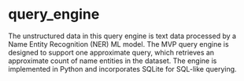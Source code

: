 # query_engine
 The unstructured data in this query engine is text data processed by a Name Entity Recognition (NER) ML model. The MVP query engine is designed to support one approximate query, which retrieves an approximate count of name entities in the dataset. The engine is implemented in Python and incorporates SQLite for SQL-like querying.
